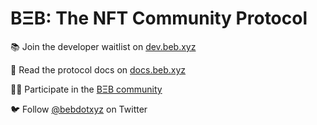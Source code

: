 # **BΞB: The NFT Community Protocol**

📚 Join the developer waitlist on [dev.beb.xyz](https://dev.beb.xyz)

📖 Read the protocol docs on [docs.beb.xyz](https://docs.beb.xyz)

👩‍💻 Participate in the [BΞB community](https://beb.xyz)

🐦 Follow [@bebdotxyz](https://twitter.com/bebdotxyz) on Twitter
